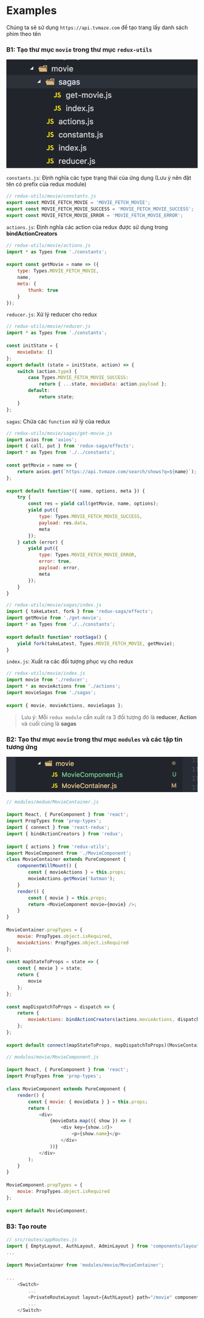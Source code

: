 # Examples

Chúng ta sẽ sử dụng `https://api.tvmaze.com` để tạo trang lấy danh sách phim theo tên

### B1: Tạo thư mục `movie` trong thư mục `redux-utils`

![Movie redux folder](assets/movie-redux.png)

`constants.js`: Định nghĩa các type trạng thái của ứng dụng (Lưu ý nên đặt tên có prefix của redux module)

```js
// redux-utils/movie/constants.js
export const MOVIE_FETCH_MOVIE = 'MOVIE_FETCH_MOVIE';
export const MOVIE_FETCH_MOVIE_SUCCESS = 'MOVIE_FETCH_MOVIE_SUCCESS';
export const MOVIE_FETCH_MOVIE_ERROR = 'MOVIE_FETCH_MOVIE_ERROR';
```

`actions.js`: Định nghĩa các action của redux được sử dụng trong **bindActionCreators**

```js
// redux-utils/movie/actions.js
import * as Types from './constants';

export const getMovie = name => ({
    type: Types.MOVIE_FETCH_MOVIE,
    name,
    meta: {
        thunk: true
    }
});
```

`reducer.js`: Xử lý reducer cho redux

```js
// redux-utils/movie/reducer.js
import * as Types from './constants';

const initState = {
    movieData: []
};
export default (state = initState, action) => {
    switch (action.type) {
        case Types.MOVIE_FETCH_MOVIE_SUCCESS:
            return { ...state, movieData: action.payload };
        default:
            return state;
    }
};
```

`sagas`: Chứa các `function` xử lý của redux

```js
// redux-utils/movie/sagas/get-movie.js
import axios from 'axios';
import { call, put } from 'redux-saga/effects';
import * as Types from './../constants';

const getMovie = name => {
    return axios.get(`https://api.tvmaze.com/search/shows?q=${name}`);
};

export default function*({ name, options, meta }) {
    try {
        const res = yield call(getMovie, name, options);
        yield put({
            type: Types.MOVIE_FETCH_MOVIE_SUCCESS,
            payload: res.data,
            meta
        });
    } catch (error) {
        yield put({
            type: Types.MOVIE_FETCH_MOVIE_ERROR,
            error: true,
            payload: error,
            meta
        });
    }
}
```

```js
// redux-utils/movie/sagas/index.js
import { takeLatest, fork } from 'redux-saga/effects';
import getMovie from './get-movie';
import * as Types from './../constants';

export default function* rootSaga() {
    yield fork(takeLatest, Types.MOVIE_FETCH_MOVIE, getMovie);
}
```

`index.js`: Xuất ra các đối tượng phục vụ cho redux

```js
// redux-utils/movie/index.js
import movie from './reducer';
import * as movieActions from './actions';
import movieSagas from './sagas';

export { movie, movieActions, movieSagas };
```

> Lưu ý: Mỗi `redux module` cần xuất ra 3 đối tượng đó là **reducer**, **Action** và cuối cùng là **sagas**

### B2: Tạo thư mục `movie` trong thư mục `modules` và các tập tin tương ứng

![Movie module folder](assets/movie-module.png)

```javascript
// modules/modue/MovieContainer.js

import React, { PureComponent } from 'react';
import PropTypes from 'prop-types';
import { connect } from 'react-redux';
import { bindActionCreators } from 'redux';

import { actions } from 'redux-utils';
import MovieComponent from './MovieComponent';
class MovieContainer extends PureComponent {
    componentWillMount() {
        const { movieActions } = this.props;
        movieActions.getMovie('batman');
    }
    render() {
        const { movie } = this.props;
        return <MovieComponent movie={movie} />;
    }
}

MovieContainer.propTypes = {
    movie: PropTypes.object.isRequired,
    movieActions: PropTypes.object.isRequired
};

const mapStateToProps = state => {
    const { movie } = state;
    return {
        movie
    };
};

const mapDispatchToProps = dispatch => {
    return {
        movieActions: bindActionCreators(actions.movieActions, dispatch)
    };
};

export default connect(mapStateToProps, mapDispatchToProps)(MovieContainer);
```

```javascript
// modules/movie/MovieComponent.js

import React, { PureComponent } from 'react';
import PropTypes from 'prop-types';

class MovieComponent extends PureComponent {
    render() {
        const { movie: { movieData } } = this.props;
        return (
            <div>
                {movieData.map(({ show }) => (
                    <div key={show.id}>
                        <p>{show.name}</p>
                    </div>
                ))}
            </div>
        );
    }
}

MovieComponent.propTypes = {
    movie: PropTypes.object.isRequired
};

export default MovieComponent;
```

### B3: Tạo route

```js
// src/routes/appRoutes.js
import { EmptyLayout, AuthLayout, AdminLayout } from 'components/layout';
...

import MovieContainer from 'modules/movie/MovieContainer';

...
    <Switch>
        ...
        <PrivateRouteLayout layout={AuthLayout} path="/movie" component={MovieContainer} />
        ...
    </Switch>
```
